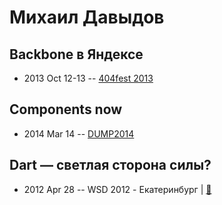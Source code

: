 # Михаил Давыдов

## Backbone в Яндексе
- 2013 Oct 12-13 -- [404fest 2013](https://youtu.be/ccWsHHWLlhU)    
## Components now
- 2014 Mar 14 -- [DUMP2014](https://www.youtube.com/watch?v=HYjvz7D-VUU)    
## Dart — светлая сторона силы?
- 2012 Apr 28 -- WSD 2012 - Екатеринбург  | [:notebook:](https://wsd.events/2012/04/28/pres/dart.pdf)  
